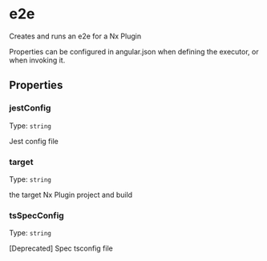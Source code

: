 # e2e

Creates and runs an e2e for a Nx Plugin

Properties can be configured in angular.json when defining the executor, or when invoking it.

## Properties

### jestConfig

Type: `string`

Jest config file

### target

Type: `string`

the target Nx Plugin project and build

### tsSpecConfig

Type: `string`

[Deprecated] Spec tsconfig file
